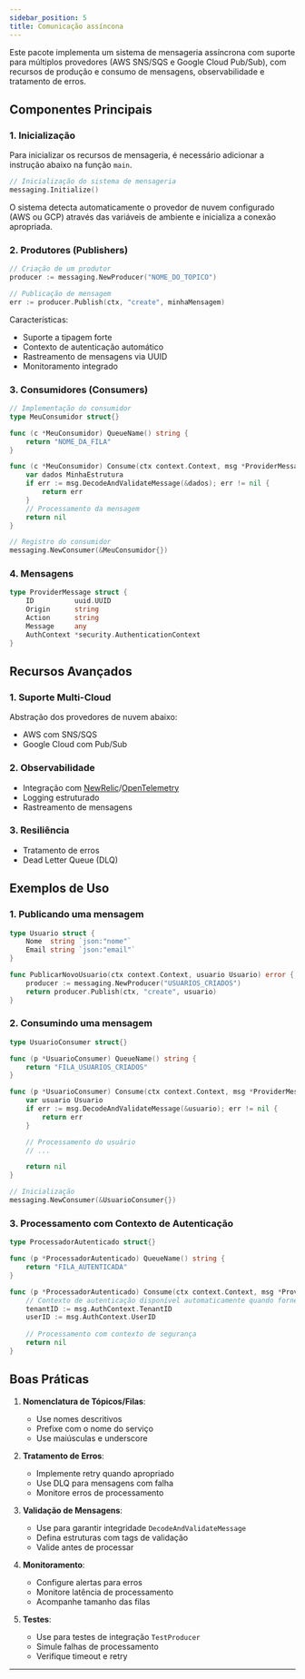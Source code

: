 ```yaml
---
sidebar_position: 5
title: Comunicação assíncona
---
```


Este pacote implementa um sistema de mensageria assíncrona com suporte para múltiplos provedores (AWS SNS/SQS e Google Cloud Pub/Sub), com recursos de produção e consumo de mensagens, observabilidade e tratamento de erros.

## Componentes Principais

### 1. Inicialização

Para inicializar os recursos de mensageria, é necessário adicionar a instrução abaixo na função `main`.

``` go showLineNumbers
// Inicialização do sistema de mensageria
messaging.Initialize()
```

O sistema detecta automaticamente o provedor de nuvem configurado (AWS ou GCP) através das variáveis de ambiente e inicializa a conexão apropriada.

### 2. Produtores (Publishers)

``` go showLineNumbers
// Criação de um produtor
producer := messaging.NewProducer("NOME_DO_TOPICO")

// Publicação de mensagem
err := producer.Publish(ctx, "create", minhaMensagem)
```

Características:
- Suporte a tipagem forte
- Contexto de autenticação automático
- Rastreamento de mensagens via UUID
- Monitoramento integrado

### 3. Consumidores (Consumers)

``` go showLineNumbers
// Implementação do consumidor
type MeuConsumidor struct{}

func (c *MeuConsumidor) QueueName() string {
    return "NOME_DA_FILA"
}

func (c *MeuConsumidor) Consume(ctx context.Context, msg *ProviderMessage) error {
    var dados MinhaEstrutura
    if err := msg.DecodeAndValidateMessage(&dados); err != nil {
        return err
    }
    // Processamento da mensagem
    return nil
}

// Registro do consumidor
messaging.NewConsumer(&MeuConsumidor{})
```

### 4. Mensagens

``` go showLineNumbers
type ProviderMessage struct {
    ID          uuid.UUID
    Origin      string
    Action      string
    Message     any
    AuthContext *security.AuthenticationContext
}
```

## Recursos Avançados

### 1. Suporte Multi-Cloud

Abstração dos provedores de nuvem abaixo:
- AWS com SNS/SQS
- Google Cloud com Pub/Sub

### 2. Observabilidade

- Integração com [NewRelic](https://newrelic.com/)/[OpenTelemetry](https://opentelemetry.io/)
- Logging estruturado
- Rastreamento de mensagens

### 3. Resiliência

- Tratamento de erros
- Dead Letter Queue (DLQ)

## Exemplos de Uso

### 1. Publicando uma mensagem

``` go showLineNumbers
type Usuario struct {
    Nome  string `json:"nome"`
    Email string `json:"email"`
}

func PublicarNovoUsuario(ctx context.Context, usuario Usuario) error {
    producer := messaging.NewProducer("USUARIOS_CRIADOS")
    return producer.Publish(ctx, "create", usuario)
}
```

### 2. Consumindo uma mensagem

``` go showLineNumbers
type UsuarioConsumer struct{}

func (p *UsuarioConsumer) QueueName() string {
    return "FILA_USUARIOS_CRIADOS"
}

func (p *UsuarioConsumer) Consume(ctx context.Context, msg *ProviderMessage) error {
    var usuario Usuario
    if err := msg.DecodeAndValidateMessage(&usuario); err != nil {
        return err
    }

    // Processamento do usuário
    // ...

    return nil
}

// Inicialização
messaging.NewConsumer(&UsuarioConsumer{})
```

### 3. Processamento com Contexto de Autenticação

``` go showLineNumbers
type ProcessadorAutenticado struct{}

func (p *ProcessadorAutenticado) QueueName() string {
    return "FILA_AUTENTICADA"
}

func (p *ProcessadorAutenticado) Consume(ctx context.Context, msg *ProviderMessage) error {
    // Contexto de autenticação disponível automaticamente quando fornecido nos metadados da mensagem
    tenantID := msg.AuthContext.TenantID
    userID := msg.AuthContext.UserID
    
    // Processamento com contexto de segurança
    return nil
}
```

## Boas Práticas

1. **Nomenclatura de Tópicos/Filas**:
    - Use nomes descritivos
    - Prefixe com o nome do serviço
    - Use maiúsculas e underscore

2. **Tratamento de Erros**:
    - Implemente retry quando apropriado
    - Use DLQ para mensagens com falha
    - Monitore erros de processamento

3. **Validação de Mensagens**:
    - Use para garantir integridade `DecodeAndValidateMessage`
    - Defina estruturas com tags de validação
    - Valide antes de processar

4. **Monitoramento**:
    - Configure alertas para erros
    - Monitore latência de processamento
    - Acompanhe tamanho das filas

5. **Testes**:
    - Use para testes de integração `TestProducer`
    - Simule falhas de processamento
    - Verifique timeout e retry

___
